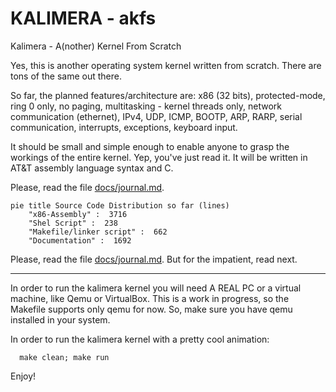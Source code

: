 # KALIMERA - akfs

Kalimera - A(nother) Kernel From Scratch

Yes, this is another operating system kernel written from scratch. There are tons of the same out there.

So far, the planned features/architecture are: x86 (32 bits), protected-mode, ring 0 only, no paging, multitasking - kernel threads only, network communication (ethernet), IPv4, UDP, ICMP, BOOTP, ARP, RARP, serial communication, interrupts, exceptions, keyboard input.

It should be small and simple enough to enable anyone to grasp the workings of the entire kernel. Yep, you've just read it. It will be written in AT&T assembly language syntax and C.

Please, read the file [docs/journal.md](docs/journal.md).

```mermaid
pie title Source Code Distribution so far (lines)
    "x86-Assembly" :  3716
    "Shel Script" :  238
    "Makefile/linker script" :  662
    "Documentation" :  1692
```

Please, read the file [docs/journal.md](docs/journal.md).
But for the impatient, read next.

-----------------------------------------------------------------------------

In order to run the kalimera kernel you will need A REAL PC or a
virtual machine, like Qemu or VirtualBox. This is a work in progress,
so the Makefile supports only qemu for now. So, make sure you have qemu
installed in your system.

In order to run the kalimera kernel with a pretty cool animation:

      make clean; make run


Enjoy!
